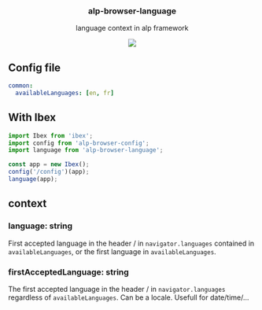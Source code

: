 <h3 align="center">
  alp-browser-language
</h3>

<p align="center">
  language context in alp framework
</p>

<p align="center">
  <a href="https://npmjs.org/package/alp-browser-language"><img src="https://img.shields.io/npm/v/alp-browser-language.svg?style=flat-square"></a>
</p>

## Config file

```yaml
common:
  availableLanguages: [en, fr]
```

## With Ibex

```js
import Ibex from 'ibex';
import config from 'alp-browser-config';
import language from 'alp-browser-language';

const app = new Ibex();
config('/config')(app);
language(app);
```

## context

### language: string

First accepted language in the header / in `navigator.languages` contained in `availableLanguages`, or the first language in `availableLanguages`.

### firstAcceptedLanguage: string

The first accepted language in the header / in `navigator.languages` regardless of `availableLanguages`. Can be a locale. Usefull for date/time/...
